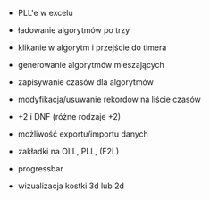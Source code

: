 
- PLL'e w excelu
- ładowanie algorytmów po trzy
- klikanie w algorytm i przejście do timera
- generowanie algorytmów mieszających
- zapisywanie czasów dla algorytmów


- modyfikacja/usuwanie rekordów na liście czasów
- +2 i DNF (różne rodzaje +2)
- możliwość exportu/importu danych

- zakładki na OLL, PLL, (F2L)
- progressbar

- wizualizacja kostki 3d lub 2d